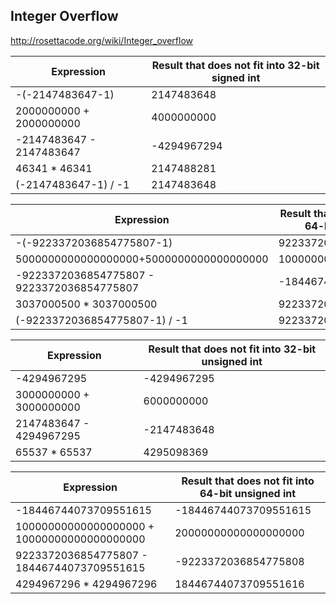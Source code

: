 ## Integer Overflow

http://rosettacode.org/wiki/Integer_overflow

| Expression | Result that does not fit into 32-bit signed int |
| ------------- |-------------|
| -(-2147483647-1) | 2147483648 |
| 2000000000 + 2000000000 | 4000000000 |
| -2147483647 - 2147483647 |-4294967294 |
| 46341 * 46341 | 2147488281 |
| (-2147483647-1) / -1 | 2147483648 |

| Expression | Result that does not fit into 64-bit signed int |
| ------------- |-------------|
| -(-9223372036854775807-1) | 9223372036854775808 |
| 5000000000000000000+5000000000000000000 | 10000000000000000000 |
| -9223372036854775807 - 9223372036854775807 | -18446744073709551614 |
| 3037000500 * 3037000500 | 9223372037000250000 |
| (-9223372036854775807-1) / -1 | 9223372036854775808 |

| Expression | Result that does not fit into 32-bit unsigned int |
| --------------------------------------------|-------------|
| -4294967295                                 | -4294967295 |
| 3000000000 + 3000000000                     | 6000000000 |
| 2147483647 - 4294967295                     | -2147483648 |
|65537 * 65537                                | 4295098369 |

| Expression | Result that does not fit into 64-bit unsigned int |
| --------------------------------------------|-------------|
| -18446744073709551615                       | -18446744073709551615 |
| 10000000000000000000 + 10000000000000000000 | 20000000000000000000 |
| 9223372036854775807 - 18446744073709551615  | -9223372036854775808 |
| 4294967296 * 4294967296                     | 18446744073709551616 |
